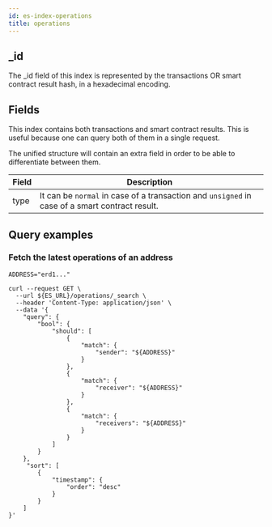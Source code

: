 ```yaml
---
id: es-index-operations
title: operations
---
```


[comment]: # (mx-context-auto)

## _id

The _id field of this index is represented by the transactions OR smart contract result hash, in a hexadecimal encoding.

[comment]: # (mx-context-auto)

## Fields

This index contains both transactions and smart contract results. This is useful because one can query both of them in a single request.

The unified structure will contain an extra field in order to be able to differentiate between them.

| Field | Description                                                                                    |
|-------|------------------------------------------------------------------------------------------------|
| type  | It can be `normal` in case of a transaction and `unsigned` in case of a smart contract result. |

[comment]: # (mx-context-auto)

## Query examples

[comment]: # (mx-context-auto)

### Fetch the latest operations of an address

```
ADDRESS="erd1..."

curl --request GET \
  --url ${ES_URL}/operations/_search \
  --header 'Content-Type: application/json' \
  --data '{
	"query": {
		"bool": {
			"should": [
				{
					"match": {
						"sender": "${ADDRESS}"
					}
				},
				{
					"match": {
						"receiver": "${ADDRESS}"
					}
				},
				{
					"match": {
						"receivers": "${ADDRESS}"
					}
				}
			]
		}
	},
	 "sort": [
        {
            "timestamp": {
                "order": "desc"
            }
        }
    ]
}'
```

